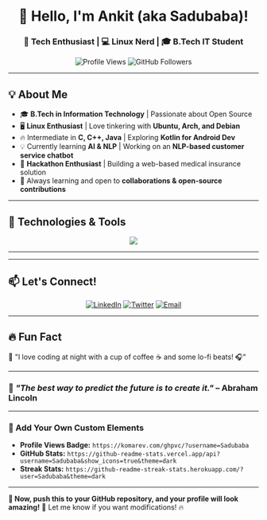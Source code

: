 <!-- Header Section -->
<h1 align="center">👋 Hello, I'm Ankit (aka Sadubaba)!</h1>
<h3 align="center">🚀 Tech Enthusiast | 💻 Linux Nerd | 🎓 B.Tech IT Student</h3>

<p align="center">
  <img src="https://komarev.com/ghpvc/?username=Sadubaba&label=Profile%20Views&color=blue&style=flat" alt="Profile Views" />
  <img src="https://img.shields.io/github/followers/Sadubaba?label=Followers&style=social" alt="GitHub Followers" />
</p>

---

## **💡 About Me**
- 🎓 **B.Tech in Information Technology** | Passionate about Open Source
- 🖥️ **Linux Enthusiast** | Love tinkering with **Ubuntu, Arch, and Debian**
- 🔥 Intermediate in **C, C++, Java** | Exploring **Kotlin for Android Dev**
- 💡 Currently learning **AI & NLP** | Working on an **NLP-based customer service chatbot**
- 🚀 **Hackathon Enthusiast** | Building a web-based medical insurance solution
- 🌱 Always learning and open to **collaborations & open-source contributions**

---

## **🔧 Technologies & Tools**
<p align="center">
  <img src="https://skillicons.dev/icons?i=linux,bash,python,cpp,java,kotlin,sqlite,mysql,git,github,vscode,html,css,javascript" />
</p>

---

---

## **📫 Let's Connect!**
<p align="center">
  <a href="[https://linkedin.com/in/YOUR-LINKEDIN](https://www.linkedin.com/in/ankit-talukder-631a62220/)"><img src="https://img.shields.io/badge/LinkedIn-blue?style=for-the-badge&logo=linkedin" alt="LinkedIn" /></a>
  <a href="[https://twitter.com/YOUR-TWITTER](https://x.com/AnkitTalukder)"><img src="https://img.shields.io/badge/Twitter-blue?style=for-the-badge&logo=twitter" alt="Twitter" /></a>
  <a href="mailto:codingjourney18@gmail.com"><img src="https://img.shields.io/badge/Email-red?style=for-the-badge&logo=gmail" alt="Email" /></a>
</p>

---

## **🔥 Fun Fact**
🚀 "I love coding at night with a cup of coffee ☕ and some lo-fi beats! 🎧"

---

### 🎯 _"The best way to predict the future is to create it."_ – Abraham Lincoln

---

### **🔗 Add Your Own Custom Elements**
- **Profile Views Badge:** `https://komarev.com/ghpvc/?username=Sadubaba`
- **GitHub Stats:** `https://github-readme-stats.vercel.app/api?username=Sadubaba&show_icons=true&theme=dark`
- **Streak Stats:** `https://github-readme-streak-stats.herokuapp.com/?user=Sadubaba&theme=dark`

---

**🚀 Now, push this to your GitHub repository, and your profile will look amazing!** 🎉 Let me know if you want modifications! 🔥  
